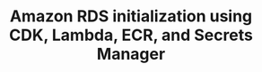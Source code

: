 ---
title: "Amazon RDS initialization using CDK, Lambda, ECR, and Secrets Manager"
description: "Amazon RDS initialization using CDK and CloudFormation Custom Resources with Lambda functions for compute layer and running queries against the deployed database on LocalStack"
hide_feedback: true
hide_readingtime: true
type: applications
tags:
- databases
- rds
---